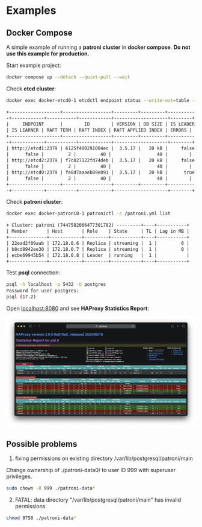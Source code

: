 # Examples

## Docker Compose

A simple example of running a **patroni cluster** in **docker compose**.
**Do not use this example for production.**

Start example project:

```sh
docker compose up --detach --quiet-pull --wait
```
Check **etcd cluster**:

```sh
docker exec docker-etcd0-1 etcdctl endpoint status --write-out=table --cluster
```

```output
+-------------------+------------------+---------+---------+-----------+------------+-----------+------------+--------------------+--------+
|     ENDPOINT      |        ID        | VERSION | DB SIZE | IS LEADER | IS LEARNER | RAFT TERM | RAFT INDEX | RAFT APPLIED INDEX | ERRORS |
+-------------------+------------------+---------+---------+-----------+------------+-----------+------------+--------------------+--------+
| http://etcd1:2379 | 6125f400291004ec |  3.5.17 |   20 kB |     false |      false |         2 |         40 |                 40 |        |
| http://etcd2:2379 | f7c827122fd74deb |  3.5.17 |   20 kB |     false |      false |         2 |         40 |                 40 |        |
| http://etcd0:2379 | fe8d7aaaeb89e891 |  3.5.17 |   20 kB |      true |      false |         2 |         40 |                 40 |        |
+-------------------+------------------+---------+---------+-----------+------------+-----------+------------+--------------------+--------+
```

Check **patroni cluster**:

```sh
docker exec docker-patroni0-1 patronictl -c /patroni.yml list
```

```output
+ Cluster: patroni (7447582066477301782) ---------+----+-----------+
| Member       | Host       | Role    | State     | TL | Lag in MB |
+--------------+------------+---------+-----------+----+-----------+
| 22ead2f09aab | 172.18.0.6 | Replica | streaming |  1 |         0 |
| b8cd8942ee30 | 172.18.0.7 | Replica | streaming |  1 |         0 |
| ecbe69945b54 | 172.18.0.8 | Leader  | running   |  1 |           |
+--------------+------------+---------+-----------+----+-----------+
```

Test **psql** connection:

```sh
psql -h localhost -p 5432 -U postgres
Password for user postgres:
psql (17.2)
```

Open [localhost:8080](http://localhost:8080) and see **HAProxy Statistics Report**:

![haproxy.png](./haproxy.png)

## Possible problems

1. fixing permissions on existing directory /var/lib/postgresql/patroni/main

Change ownership of ./patroni-data0/ to user ID 999 with superuser privileges.

```sh
sudo chown -R 999 ./patroni-data*
```

2. FATAL:  data directory "/var/lib/postgresql/patroni/main" has invalid permissions

```sh
chmod 0750 ./patroni-data*
```
